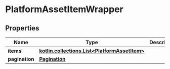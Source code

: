 
# PlatformAssetItemWrapper

## Properties
Name | Type | Description | Notes
------------ | ------------- | ------------- | -------------
**items** | [**kotlin.collections.List&lt;PlatformAssetItem&gt;**](PlatformAssetItem.md) |  |  [optional]
**pagination** | [**Pagination**](Pagination.md) |  |  [optional]



